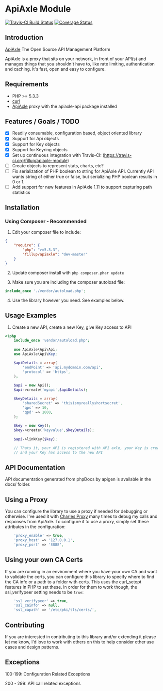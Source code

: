 # ApiAxle Module #
[![Travis-CI Build Status](https://api.travis-ci.org/fillup/apiaxle-module.png?branch=master)](https://travis-ci.org/fillup/apiaxle-module) [![Coverage Status](https://coveralls.io/repos/fillup/apiaxle-module/badge.png)](https://coveralls.io/r/fillup/apiaxle-module)

## Introduction ##
[ApiAxle](http://apiaxle.com)
The Open Source API Management Platform

ApiAxle is a proxy that sits on your network, in front of your API(s) and manages things that you shouldn't have to, like rate limiting, authentication and caching. It's fast, open and easy to configure.

## Requirements ##
* PHP >= 5.3.3
* [curl](http://php.net/curl)
* [ApiAxle](http://apiaxle.com) proxy with the apiaxle-api package installed

## Features / Goals / TODO ##
- [x] Readily consumable, configuration based, object oriented library
- [x] Support for Api objects
- [x] Support for Key objects
- [x] Support for Keyring objects
- [x] Set up continuous integration with Travis-CI: (https://travis-ci.org/fillup/apiaxle-module)
- [ ] Create objects to represent stats, charts, etc?
- [ ] Fix serialization of PHP boolean to string for ApiAxle API. Currently API wants string of either true or false, but serializing PHP boolean results in 0 or 1.
- [ ] Add support for new features in ApiAxle 1.11 to support capturing path statistics

## Installation ##
### Using Composer - Recommended ###
1) Edit your composer file to include:

```json
{
    "require": {
        "php": ">=5.3.3",
        "fillup/apiaxle": "dev-master"
    }
}
```

2) Update composer install with ```php composer.phar update```

3) Make sure you are including the composer autoload file:

```php
include_once './vendor/autoload.php';
```

4) Use the library however you need. See examples below.

## Usage Examples ##
1) Create a new API, create a new Key, give Key access to API
```php
<?php
    include_once 'vendor/autoload.php';
    
    use ApiAxle\Api\Api;
    use ApiAxle\Api\Key;

    $apiDetails = array(
        'endPoint' => 'api.mydomain.com/api',
        'protocol' => 'https',
    );    
    
    $api = new Api();
    $api->create('myapi',$apiDetails);

    $keyDetails = array(
        'sharedSecret' => 'thisismyreallyshortsecret',
        'qps' => 10,
        'qpd' => 1000,
    );
    
    $key = new Key();
    $key->create('keyvalue',$keyDetails);
    
    $api->linkKey($key);

    // Thats it, your API is registered with API axle, your Key is created,
    // and your Key has access to the new API
```

## API Documentation ##
API documentation generated from phpDocs by apigen is available in the docs/ folder.

## Using a Proxy ##
You can configure the library to use a proxy if needed for debugging or otherwise. I've used it with [Charles Proxy]() many times to debug my calls and responses from ApiAxle. To configure it to use a proxy, simply set these attributes in the configuration:
```php
    'proxy_enable' => true,
    'proxy_host' => '127.0.0.1',
    'proxy_port' => '8888',
```

## Using your own CA Certs ##
If you are running in an environment where you have your own CA and want to validate the certs, you can configure this library to specify where to find the CA info or a path to a folder with certs. This uses the curl_setopt features in PHP to set these. In order for them to work though, the ssl_verifypeer setting needs to be ```true```:
```php
    'ssl_verifypeer' => true,
    'ssl_cainfo' => null,
    'ssl_capath' => '/etc/pki/tls/certs/',
```

## Contributing ##
If you are interested in contributing to this library and/or extending it please let me know, I'd love to work with others on this to help consider other use cases and design patterns.

## Exceptions ##
100-199: Configuration Related Exceptions

200 - 299: API call related exceptions
